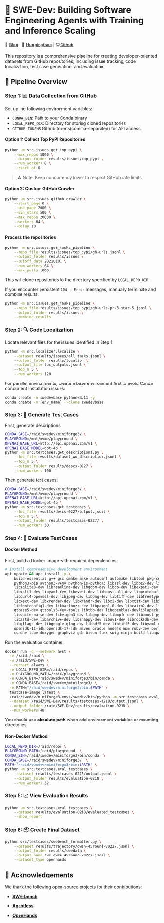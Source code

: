 # 🚀 SWE-Dev: Building Software Engineering Agents with Training and Inference Scaling

📝 [Blog](https://www.notion.so/ubecwang/1bc32cf963e080b2a01df2895f66021f?v=1bc32cf963e0810ca07e000c86c4c1e1) | 🤗 [Huggingface](https://huggingface.co/THUDM/SWE-Dev-32B) | 💻[Github](https://github.com/UbeCc/SWE-Dev)

This repository is a comprehensive pipeline for creating developer-oriented datasets from GitHub repositories, including issue tracking, code localization, test case generation, and evaluation.

## 🔄 Pipeline Overview

### Step 1: 📊 Data Collection from GitHub

Set up the following environment variables:
- `CONDA_BIN`: Path to your Conda binary
- `LOCAL_REPO_DIR`: Directory for storing cloned repositories
- `GITHUB_TOKENS` Github tokens(comma-separated) for API access.

#### Option 1: Collect Top PyPI Repositories
```bash
python -m src.issues.get_top_pypi \
    --max_repos 5000 \
    --output_folder results/issues/top_pypi \
    --num_workers 8 \
    --start_at 0
```
> ⚠️ Note: Keep concurrency lower to respect GitHub rate limits

#### Option 2: Custom GitHub Crawler
```bash
python -m src.issues.github_crawler \
    --start_page 0 \
    --end_page 2000 \
    --min_stars 500 \
    --max_repos 20000 \
    --workers 64 \
    --delay 10
```

#### Process the repositories
```bash
python -m src.issues.get_tasks_pipeline \
    --repo_file results/issues/top_pypi/gh-urls.jsonl \
    --output_folder results/issues \
    --cutoff_date 20210101 \
    --num_workers 64 \
    --max_pulls 1000
```

This will clone repositories to the directory specified by `LOCAL_REPO_DIR`.

If you encounter persistent `404 - Error` messages, manually terminate and combine results:
```bash
python -m src.issues.get_tasks_pipeline \
    --repo_file results/issues/top_pypi/gh-urls-pr-3-star-5.jsonl \
    --output_folder results/issues \
    --combine_results
```

### Step 2: 🔍 Code Localization

Locate relevant files for the issues identified in Step 1:
```bash
python -m src.localizer.localize \
    --dataset results/issues/all_tasks.jsonl \
    --output_folder results/location \
    --output_file loc_outputs.jsonl \
    --top_n 5 \
    --num_workers 128
```

For parallel environments, create a base environment first to avoid Conda concurrent installation issues:
```bash
conda create -n swedevbase python=3.11 -y
conda create -n {env_name} --clone swedevbase
```

### Step 3: 📝 Generate Test Cases

First, generate descriptions:
```bash
CONDA_BASE=/raid/swedev/miniforge3/ \
PLAYGROUND=/mnt/nvme/playground \
OPENAI_BASE_URL=http://api.openai.com/v1 \
OPENAI_BASE_MODEL=gpt-4o \
python -m src.testcases.get_descriptions.py \
    --loc_file results/dataset_wo_description.jsonl \
    --top_n 5 \
    --output_folder results/descs-0227 \
    --num_workers 100
```

Then generate test cases:
```bash
CONDA_BASE=/raid/swedev/miniforge3/ \
PLAYGROUND=/mnt/nvme/playground \
OPENAI_BASE_URL=http://api.openai.com/v1 \
OPENAI_BASE_MODEL=gpt-4o \
python -m src.testcases.get_testcases \
    --loc_file results/descs-0227/output.jsonl \
    --top_n 5 \
    --output_folder results/testcases-0227/ \
    --num_workers 30
```

### Step 4: 🧪 Evaluate Test Cases

#### Docker Method
First, build a Docker image with required dependencies:
```bash
# Install comprehensive development environment
apt update && apt install -y \
    build-essential g++ gcc cmake make autoconf automake libtool pkg-config git curl wget unzip python3-dev \
    python3-pip python3-venv python-is-python3 libssl-dev libbz2-dev liblzma-dev zlib1g-dev libffi-dev \
    libsqlite3-dev libreadline-dev libgdbm-dev libdb-dev libexpat1-dev libxml2-dev \
    libxslt1-dev libyaml-dev libevent-dev libboost-all-dev libprotobuf-dev protobuf-compiler \
    libcurl4-openssl-dev libjpeg-dev libpng-dev libtiff-dev libfreetype-dev libx11-dev \
    libxext-dev libxrender-dev libxrandr-dev libxi-dev libxtst-dev libxinerama-dev libxkbcommon-dev libxkbcommon-x11-dev \
    libfontconfig1-dev libharfbuzz-dev libpango1.0-dev libcairo2-dev libgtk-3-dev libqt5widgets5t64 \
    qtbase5-dev qttools5-dev-tools libtbb-dev libopenblas-devliblapack-dev libatlas-base-dev \
    libsuitesparse-dev libeigen3-dev libgmp-dev libmpfr-dev libboost-python-dev libbz2-dev liblz4-dev \
    libzstd-dev libarchive-dev libsnappy-dev libuv1-dev librocksdb-dev libwebp-dev libxmlsec1-dev libgsl-dev \
    libgflags-dev libgoogle-glog-dev libhdf5-dev libtiff5-dev libyaml-cpp-dev libgd-dev default-jdk \
    openjdk-11-jdk openjdk-17-jdk maven gradle nodejs npm ruby-dev perl lua5.3 rustc cargo golang-go clang llvm lldb valgrind \
    ccache lcov doxygen graphviz gdb bison flex swig ninja-build libapache2-mod-php php-cli php-dev
```

Run the evaluation container:
```bash
docker run -d --network host \
  -v /raid:/raid \
  -w /raid/SWE-Dev \
  --restart always \
  -e LOCAL_REPO_DIR=/raid/repos \
  -e PLAYGROUND_PATH=/raid/playground \
  -e CONDA_BIN=/raid/swedev/miniforge3/bin/conda \
  -e CONDA_BASE=/raid/swedev/miniforge3/ \
  -e PATH="/raid/swedev/miniforge3/bin:$PATH" \
  testcase-image:latest \
  /raid/swedev/miniforge3/envs/swedev/bin/python -m src.testcases.eval_testcases \
  --dataset /raid/SWE-Dev/results/testcases-0218/output.jsonl \
  --output_folder /raid/SWE-Dev/results/evaluation-0218 \
  --num_workers 48
```

You should use **absolute path** when add environment variables or mounting directories

#### Non-Docker Method
```bash
LOCAL_REPO_DIR=/raid/repos \
PLAYGROUND_PATH=/raid/playground  \
CONDA_BIN=/raid/swedev/miniforge3/bin/conda  \
CONDA_BASE=/raid/swedev/miniforge3/  \
PATH="/raid/swedev/miniforge3/bin:$PATH" \
python -m src.testcases.eval_testcases \
    --dataset results/testcases-0218/output.jsonl \
    --output_folder results/evaluation-0218 \
    --num_workers 32
```

### Step 5: 📈 View Evaluation Results

```bash
python -m src.testcases.eval_testcases \
    --dataset results/evaluation-0218/evaluated_testcases \
    --show_report
```

### Step 6: 📦 Create Final Dataset

```bash
python src/testcases/swebench_formatter.py \
    --dataset results/trajectory/qwen-45round-v0227.jsonl \
    --output_folder results/swedata \
    --output_name swe-qwen-45round-v0227.jsonl \
    --dataset_type openhands
```

## 🙏 Acknowledgements

We thank the following open-source projects for their contributions:

- [**SWE-bench**](https://github.com/SWE-bench/SWE-bench)

- [**Agentless**](https://github.com/OpenAutoCoder/Agentless)

- [**OpenHands**](https://github.com/All-Hands-AI/OpenHands)
